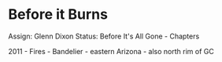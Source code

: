 # Before it Burns

Assign: Glenn Dixon
Status: Before It's All Gone - Chapters

2011 - Fires - Bandelier - eastern Arizona - also north rim of GC